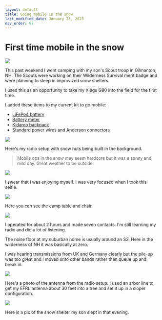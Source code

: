 ```yaml
---
layout: default
title: Going mobile in the snow
last_modified_date: January 23, 2023 
nav_order: 97
---
```


# First time mobile in the snow

![](camp_bell_remote_radio_station.png)

This past weekend I went camping with my son's Scout troop in Gilmanton, NH. 
The Scouts were working on their Wilderness Survival merit badge and were
planning to sleep in improvized snow shelters.

I used this as an opportunity to take my Xiegu G90 into the field
for the first time. 

I added these items to my current kit to go mobile:
 - [LiFePo4 battery](https://www.amazon.com/dp/B07Q7FY8CC)
 - [Battery meter](https://www.amazon.com/dp/B07RQP6HHN)
 - [Kidaroo backpack](https://www.amazon.com/dp/B08GZNVVJW)
 - Standard power wires and Anderson connectors

![](radio_with_field_in_bg.png)

Here's my radio setup with snow huts being built in the background.

> Mobile ops in the snow may seem hardcore but it was
> a sunny and mild day. Great weather to be outside.

![](selfie.png)

I swear that I was enjoying myself. I was very focused when I took this selfie.

![](table_and_chair.png)

Here you can see the camp table and chair.

![](map_of_contacts.png)

I operated for about 2 hours and made seven contacts. I'm still learning my radio and
did a lot of listening.

The noise floor at my suburban home is usually around an S3. Here in the wilderness of NH
it was basically at zero.

I was hearing transmissions from
UK and Germany clearly but the pile-up was too great and I moved onto other bands
rather than queue up and break in.

![](antenna.png)

Here's a photo of the antenna from the radio setup. I used an arbor line to
get my EFRL antenna about 30 feet into a tree and set it up in a sloper configuration.


![](snow_shelter_at_night.png)

Here is a pic of the snow shelter my son slept in that evening.

